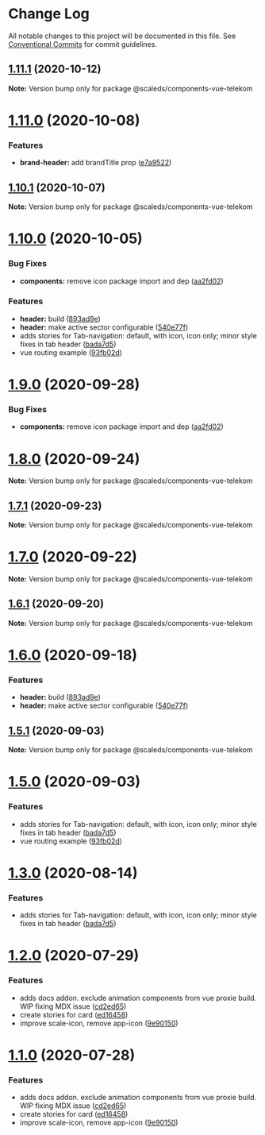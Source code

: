 # Change Log

All notable changes to this project will be documented in this file.
See [Conventional Commits](https://conventionalcommits.org) for commit guidelines.

## [1.11.1](https://gitlab.com/scale-ds/scale-telekom/compare/v1.11.0...v1.11.1) (2020-10-12)

**Note:** Version bump only for package @scaleds/components-vue-telekom





# [1.11.0](https://gitlab.com/scale-ds/scale-telekom/compare/v1.10.1...v1.11.0) (2020-10-08)


### Features

* **brand-header:** add brandTitle prop ([e7a9522](https://gitlab.com/scale-ds/scale-telekom/commit/e7a9522cbd29534ff8d2bd6815055c16a32337e6))





## [1.10.1](https://gitlab.com/scale-ds/scale-telekom/compare/v1.10.0...v1.10.1) (2020-10-07)

**Note:** Version bump only for package @scaleds/components-vue-telekom





# [1.10.0](https://gitlab.com/scale-ds/scale-telekom/compare/v1.2.0...v1.10.0) (2020-10-05)


### Bug Fixes

* **components:** remove icon package import and dep ([aa2fd02](https://gitlab.com/scale-ds/scale-telekom/commit/aa2fd025b01348b60f82d4649781d2d8a941ceca))


### Features

* **header:** build ([893ad9e](https://gitlab.com/scale-ds/scale-telekom/commit/893ad9eaba7eaca27b650fda44b4e2b2172c8a1b))
* **header:** make active sector configurable ([540e77f](https://gitlab.com/scale-ds/scale-telekom/commit/540e77f0a12b9c1b12d5cbc07d3f7517995fa4a3))
* adds stories for Tab-navigation: default, with icon, icon only; minor style fixes in tab header ([bada7d5](https://gitlab.com/scale-ds/scale-telekom/commit/bada7d5511a1e581b24aa750739570bf436a4942))
* vue routing example ([93fb02d](https://gitlab.com/scale-ds/scale-telekom/commit/93fb02d25a6d450b47cd43147d18eb7ef2ec496a))





# [1.9.0](https://gitlab.com/scale-ds/scale-telekom/compare/v1.8.0...v1.9.0) (2020-09-28)


### Bug Fixes

* **components:** remove icon package import and dep ([aa2fd02](https://gitlab.com/scale-ds/scale-telekom/commit/aa2fd025b01348b60f82d4649781d2d8a941ceca))





# [1.8.0](https://gitlab.com/scale-ds/scale-telekom/compare/v1.7.1...v1.8.0) (2020-09-24)

**Note:** Version bump only for package @scaleds/components-vue-telekom





## [1.7.1](https://gitlab.com/scale-ds/scale-telekom/compare/v1.7.0...v1.7.1) (2020-09-23)

**Note:** Version bump only for package @scaleds/components-vue-telekom





# [1.7.0](https://gitlab.com/scale-ds/scale-telekom/compare/v1.6.1...v1.7.0) (2020-09-22)

**Note:** Version bump only for package @scaleds/components-vue-telekom





## [1.6.1](https://gitlab.com/scale-ds/scale-telekom/compare/v1.6.0...v1.6.1) (2020-09-20)

**Note:** Version bump only for package @scaleds/components-vue-telekom





# [1.6.0](https://gitlab.com/scale-ds/scale-telekom/compare/v1.5.1...v1.6.0) (2020-09-18)


### Features

* **header:** build ([893ad9e](https://gitlab.com/scale-ds/scale-telekom/commit/893ad9eaba7eaca27b650fda44b4e2b2172c8a1b))
* **header:** make active sector configurable ([540e77f](https://gitlab.com/scale-ds/scale-telekom/commit/540e77f0a12b9c1b12d5cbc07d3f7517995fa4a3))





## [1.5.1](https://gitlab.com/scale-ds/scale-telekom/compare/v1.5.0...v1.5.1) (2020-09-03)

**Note:** Version bump only for package @scaleds/components-vue-telekom





# [1.5.0](https://gitlab.com/scale-ds/scale-telekom/compare/v1.2.0...v1.5.0) (2020-09-03)


### Features

* adds stories for Tab-navigation: default, with icon, icon only; minor style fixes in tab header ([bada7d5](https://gitlab.com/scale-ds/scale-telekom/commit/bada7d5511a1e581b24aa750739570bf436a4942))
* vue routing example ([93fb02d](https://gitlab.com/scale-ds/scale-telekom/commit/93fb02d25a6d450b47cd43147d18eb7ef2ec496a))





# [1.3.0](https://gitlab.com/scale-ds/scale-telekom/compare/v1.2.0...v1.3.0) (2020-08-14)


### Features

* adds stories for Tab-navigation: default, with icon, icon only; minor style fixes in tab header ([bada7d5](https://gitlab.com/scale-ds/scale-telekom/commit/bada7d5511a1e581b24aa750739570bf436a4942))





# [1.2.0](https://gitlab.com/scale-ds/scale-telekom/compare/v0.1.13...v1.2.0) (2020-07-29)


### Features

* adds docs addon. exclude animation components from vue proxie build. WIP fixing MDX issue ([cd2ed65](https://gitlab.com/scale-ds/scale-telekom/commit/cd2ed65f1e1a61d5726ec114214cb60f8779a31a))
* create stories for card ([ed16458](https://gitlab.com/scale-ds/scale-telekom/commit/ed16458219eb4451f87a2baa481e970f313559b5))
* improve scale-icon, remove app-icon ([9e90150](https://gitlab.com/scale-ds/scale-telekom/commit/9e90150385faa4acd69c2d69b4fd6bad1eb9cc7e))





# [1.1.0](https://gitlab.com/scale-ds/scale-telekom/compare/v0.1.13...v1.1.0) (2020-07-28)


### Features

* adds docs addon. exclude animation components from vue proxie build. WIP fixing MDX issue ([cd2ed65](https://gitlab.com/scale-ds/scale-telekom/commit/cd2ed65f1e1a61d5726ec114214cb60f8779a31a))
* create stories for card ([ed16458](https://gitlab.com/scale-ds/scale-telekom/commit/ed16458219eb4451f87a2baa481e970f313559b5))
* improve scale-icon, remove app-icon ([9e90150](https://gitlab.com/scale-ds/scale-telekom/commit/9e90150385faa4acd69c2d69b4fd6bad1eb9cc7e))
